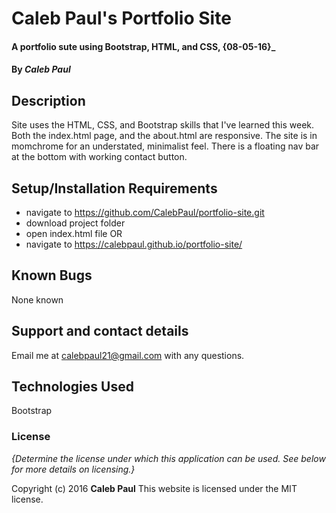 # Caleb Paul's Portfolio Site

#### A portfolio sute using Bootstrap, HTML, and CSS, {08-05-16}_

#### By _**Caleb Paul**_


## Description

Site uses the HTML, CSS, and Bootstrap skills that I've learned this week.
Both the index.html page, and the about.html are responsive.
The site is in momchrome for an understated, minimalist feel.
There is a floating nav bar at the bottom with working contact button.

## Setup/Installation Requirements

* navigate to https://github.com/CalebPaul/portfolio-site.git
* download project folder
* open index.html file
 OR
* navigate to https://calebpaul.github.io/portfolio-site/


## Known Bugs

None known

## Support and contact details

Email me at calebpaul21@gmail.com with any questions.

## Technologies Used

Bootstrap

### License

*{Determine the license under which this application can be used.  See below for more details on licensing.}*

Copyright (c) 2016 **Caleb Paul**
This website is licensed under the MIT license.
